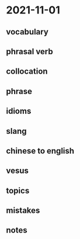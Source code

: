 # 2021-11-01
## vocabulary

## phrasal verb

## collocation

## phrase

## idioms

## slang

## chinese to english

## vesus

## topics

## mistakes

## notes